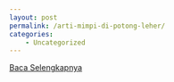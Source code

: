 ```yaml
---
layout: post
permalink: /arti-mimpi-di-potong-leher/
categories:
    - Uncategorized
---
```


[Baca Selengkapnya](/03)